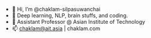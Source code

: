 - 👋 Hi, I’m @chaklam-silpasuwanchai
- 👀 Deep learning, NLP, brain stuffs, and coding.
- 🌱 Assistant Professor @ Asian Institute of Technology
- 📫 chaklam@ait.asia | chaklam.com

<!---
chaklam-silpasuwanchai/chaklam-silpasuwanchai is a ✨ special ✨ repository because its `README.md` (this file) appears on your GitHub profile.
You can click the Preview link to take a look at your changes.
--->
